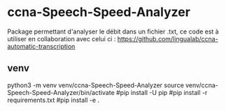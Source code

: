 # ccna-Speech-Speed-Analyzer
Package permettant d'analyser le débit dans un fichier .txt, ce code est à utiliser en collaboration avec celui ci : https://github.com/lingualab/ccna-automatic-transcription 

## venv
python3 -m venv venv/ccna-Speech-Speed-Analyzer
source venv/ccna-Speech-Speed-Analyzer/bin/activate
#pip install -U pip
#pip install -r requirements.txt
#pip install -e .